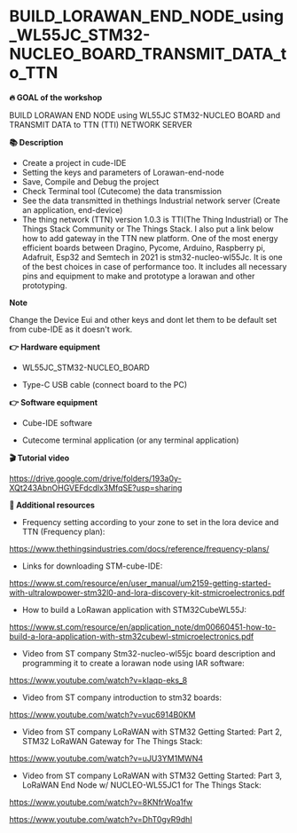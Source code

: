 # BUILD_LORAWAN_END_NODE_using_WL55JC_STM32-NUCLEO_BOARD_TRANSMIT_DATA_to_TTN

<b>🔥 GOAL of the workshop</b>

BUILD LORAWAN END NODE using WL55JC STM32-NUCLEO BOARD and TRANSMIT DATA to TTN (TTI) NETWORK SERVER


<b>📚 Description</b>

- Create a project in cude-IDE
- Setting the keys and parameters of Lorawan-end-node
- Save, Compile and Debug the project
- Check Terminal tool (Cutecome) the data transmission
- See the data transmitted in thethings Industrial network server (Create an application, end-device)
- The thing network (TTN) version 1.0.3 is TTI(The Thing Industrial) or The Things Stack Community or The Things Stack.
I also put a link below how to add gateway in the TTN new platform.
One of the most energy efficient boards between Dragino, Pycome, Arduino, Raspberry pi,  Adafruit, Esp32 and Semtech in 2021 is stm32-nucleo-wl55Jc. It is one of the best choices in case of performance too. It includes all necessary pins and equipment to make and prototype a lorawan and other prototyping.

<b>Note</b>

Change the Device Eui and other keys and dont let them to be default set from cube-IDE as it doesn't work.


<b>👉 Hardware equipment</b>

- WL55JC_STM32-NUCLEO_BOARD

- Type-C USB cable (connect board to the PC)

<b>👉 Software equipment</b>

- Cube-IDE software

- Cutecome terminal application (or any terminal application)

    
<b>🎬 Tutorial video</b>

https://drive.google.com/drive/folders/193a0y-XQt243AbnOHGVEFdcdlx3MfqSE?usp=sharing


<b>👋 Additional resources</b>

- Frequency setting according to your zone to set in the lora device and TTN (Frequency plan):

https://www.thethingsindustries.com/docs/reference/frequency-plans/

- Links for downloading STM-cube-IDE:

https://www.st.com/resource/en/user_manual/um2159-getting-started-with-ultralowpower-stm32l0-and-lora-discovery-kit-stmicroelectronics.pdf

- How to build a LoRawan application with STM32CubeWL55J:

https://www.st.com/resource/en/application_note/dm00660451-how-to-build-a-lora-application-with-stm32cubewl-stmicroelectronics.pdf

- Video from ST company Stm32-nucleo-wl55jc board description and programming it to create a lorawan node using IAR software:

https://www.youtube.com/watch?v=kIaqp-eks_8

- Video from ST company introduction to stm32 boards:

https://www.youtube.com/watch?v=vuc6914B0KM

- Video from ST company LoRaWAN with STM32 Getting Started: Part 2, STM32 LoRaWAN Gateway for The Things Stack:

https://www.youtube.com/watch?v=uJU3YM1MWN4

- Video from ST company LoRaWAN with STM32 Getting Started: Part 3, LoRaWAN End Node w/ NUCLEO-WL55JC1 for The Things Stack:

https://www.youtube.com/watch?v=8KNfrWoa1fw

https://www.youtube.com/watch?v=DhT0gvR9dhI


